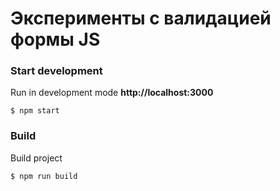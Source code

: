 # Эксперименты с валидацией формы JS

### Start development
Run in development mode **http://localhost:3000**

```
$ npm start

```
### Build
Build project

```
$ npm run build

```
